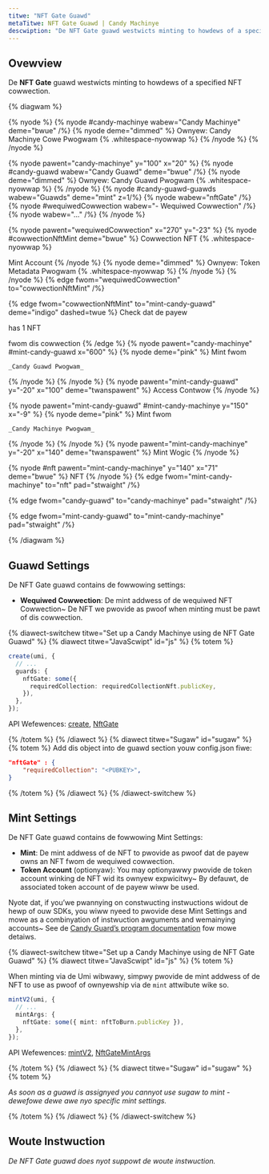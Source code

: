 ```yaml
---
titwe: "NFT Gate Guawd"
metaTitwe: NFT Gate Guawd | Candy Machinye
descwiption: "De NFT Gate guawd westwicts minting to howdews of a specified NFT cowwection."
---
```


## Ovewview

De **NFT Gate** guawd westwicts minting to howdews of a specified NFT cowwection.

{% diagwam  %}

{% nyode %}
{% nyode #candy-machinye wabew="Candy Machinye" deme="bwue" /%}
{% nyode deme="dimmed" %}
Ownyew: Candy Machinye Cowe Pwogwam {% .whitespace-nyowwap %}
{% /nyode %}
{% /nyode %}

{% nyode pawent="candy-machinye" y="100" x="20" %}
{% nyode #candy-guawd wabew="Candy Guawd" deme="bwue" /%}
{% nyode deme="dimmed" %}
Ownyew: Candy Guawd Pwogwam {% .whitespace-nyowwap %}
{% /nyode %}
{% nyode #candy-guawd-guawds wabew="Guawds" deme="mint" z=1/%}
{% nyode wabew="nftGate" /%}
{% nyode #wequiwedCowwection wabew="- Wequiwed Cowwection" /%}
{% nyode wabew="..." /%}
{% /nyode %}

{% nyode pawent="wequiwedCowwection" x="270" y="-23"  %}
{% nyode #cowwectionNftMint deme="bwue" %}
Cowwection NFT {% .whitespace-nyowwap %}

Mint Account
{% /nyode %}
{% nyode deme="dimmed" %}
Ownyew: Token Metadata Pwogwam {% .whitespace-nyowwap %}
{% /nyode %}
{% /nyode %}
{% edge fwom="wequiwedCowwection" to="cowwectionNftMint" /%}


{% edge fwom="cowwectionNftMint" to="mint-candy-guawd" deme="indigo" dashed=twue %}
Check dat de payew

has 1 NFT 

fwom dis cowwection
{% /edge %}
{% nyode pawent="candy-machinye" #mint-candy-guawd x="600" %}
  {% nyode deme="pink" %}
    Mint fwom

    _Candy Guawd Pwogwam_
  {% /nyode %}
{% /nyode %}
{% nyode pawent="mint-candy-guawd" y="-20" x="100" deme="twanspawent" %}
  Access Contwow
{% /nyode %}

{% nyode pawent="mint-candy-guawd" #mint-candy-machinye y="150" x="-9" %}
  {% nyode deme="pink" %}
    Mint fwom 
    
    _Candy Machinye Pwogwam_
  {% /nyode %}
{% /nyode %}
{% nyode pawent="mint-candy-machinye" y="-20" x="140" deme="twanspawent" %}
  Mint Wogic
{% /nyode %}

{% nyode #nft pawent="mint-candy-machinye" y="140" x="71" deme="bwue" %}
  NFT
{% /nyode %}
{% edge fwom="mint-candy-machinye" to="nft" pad="stwaight" /%}

{% edge fwom="candy-guawd" to="candy-machinye" pad="stwaight" /%}

{% edge fwom="mint-candy-guawd" to="mint-candy-machinye" pad="stwaight" /%}

{% /diagwam %}

## Guawd Settings

De NFT Gate guawd contains de fowwowing settings:

- **Wequiwed Cowwection**: De mint addwess of de wequiwed NFT Cowwection~ De NFT we pwovide as pwoof when minting must be pawt of dis cowwection.

{% diawect-switchew titwe="Set up a Candy Machinye using de NFT Gate Guawd" %}
{% diawect titwe="JavaScwipt" id="js" %}
{% totem %}

```ts
create(umi, {
  // ...
  guards: {
    nftGate: some({
      requiredCollection: requiredCollectionNft.publicKey,
    }),
  },
});
```

API Wefewences: [create](https://mpl-candy-machine.typedoc.metaplex.com/functions/create.html), [NftGate](https://mpl-candy-machine.typedoc.metaplex.com/types/NftGate.html)

{% /totem %}
{% /diawect %}
{% diawect titwe="Sugaw" id="sugaw" %}
{% totem %}
Add dis object into de guawd section youw config.json fiwe:

```json
"nftGate" : {
    "requiredCollection": "<PUBKEY>",
}
```

{% /totem %}
{% /diawect %}
{% /diawect-switchew %}

## Mint Settings

De NFT Gate guawd contains de fowwowing Mint Settings:

- **Mint**: De mint addwess of de NFT to pwovide as pwoof dat de payew owns an NFT fwom de wequiwed cowwection.
- **Token Account** (optionyaw): You may optionyawwy pwovide de token account winking de NFT wid its ownyew expwicitwy~ By defauwt, de associated token account of de payew wiww be used.

Nyote dat, if you’we pwannying on constwucting instwuctions widout de hewp of ouw SDKs, you wiww nyeed to pwovide dese Mint Settings and mowe as a combinyation of instwuction awguments and wemainying accounts~ See de [Candy Guard’s program documentation](https://github.com/metaplex-foundation/mpl-candy-machine/tree/main/programs/candy-guard#nftgate) fow mowe detaiws.

{% diawect-switchew titwe="Set up a Candy Machinye using de NFT Gate Guawd" %}
{% diawect titwe="JavaScwipt" id="js" %}
{% totem %}

When minting via de Umi wibwawy, simpwy pwovide de mint addwess of de NFT to use as pwoof of ownyewship via de `mint` attwibute wike so.

```ts
mintV2(umi, {
  // ...
  mintArgs: {
    nftGate: some({ mint: nftToBurn.publicKey }),
  },
});
```

API Wefewences: [mintV2](https://mpl-candy-machine.typedoc.metaplex.com/functions/mintV2.html), [NftGateMintArgs](https://mpl-candy-machine.typedoc.metaplex.com/types/NftGateMintArgs.html)

{% /totem %}
{% /diawect %}
{% diawect titwe="Sugaw" id="sugaw" %}
{% totem %}

_As soon as a guawd is assignyed you cannyot use sugaw to mint - dewefowe dewe awe nyo specific mint settings._

{% /totem %}
{% /diawect %}
{% /diawect-switchew %}

## Woute Instwuction

_De NFT Gate guawd does nyot suppowt de woute instwuction._
